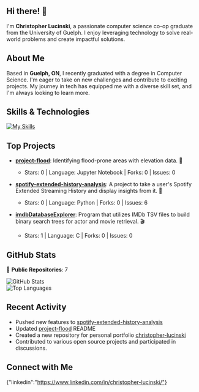 ## Hi there! 👋

I'm **Christopher Lucinski**, a passionate computer science co-op graduate from the University of Guelph. I enjoy leveraging technology to solve real-world problems and create impactful solutions.

## About Me

Based in **Guelph, ON**, I recently graduated with a degree in Computer Science. I'm eager to take on new challenges and contribute to exciting projects. My journey in tech has equipped me with a diverse skill set, and I'm always looking to learn more.

## Skills & Technologies

[![My Skills](https://skillicons.dev/icons?i=c,cs,py,js,ts,html,css,docker,git)](https://skillicons.dev)

## Top Projects

- [**project-flood**](https://github.com/cLucinski/project-flood): Identifying flood-prone areas with elevation data. 🌊
  - Stars: 0 | Language: Jupyter Notebook | Forks: 0 | Issues: 0

- [**spotify-extended-history-analysis**](https://github.com/cLucinski/spotify-extended-history-analysis): A project to take a user's Spotify Extended Streaming History and display insights from it. 🎵
  - Stars: 0 | Language: Python | Forks: 0 | Issues: 6

- [**imdbDatabaseExplorer**](https://github.com/cLucinski/imdbDatabaseExplorer): Program that utilizes IMDb TSV files to build binary search trees for actor and movie retrieval. 🎬
  - Stars: 1 | Language: C | Forks: 0 | Issues: 0

## GitHub Stats

🚀 **Public Repositories**: 7   

![GitHub Stats](https://github-readme-stats.vercel.app/api?username=cLucinski&show_icons=true&theme=radical)  
![Top Languages](https://github-readme-stats.vercel.app/api/top-langs/?username=cLucinski&layout=compact&theme=radical)

## Recent Activity

- Pushed new features to [spotify-extended-history-analysis](https://github.com/cLucinski/spotify-extended-history-analysis)  
- Updated [project-flood](https://github.com/cLucinski/project-flood) README  
- Created a new repository for personal portfolio [christopher-lucinski](https://github.com/cLucinski/christopher-lucinski)  
- Contributed to various open source projects and participated in discussions.


## Connect with Me

{"linkedin":"https://www.linkedin.com/in/christopher-lucinski/"}
